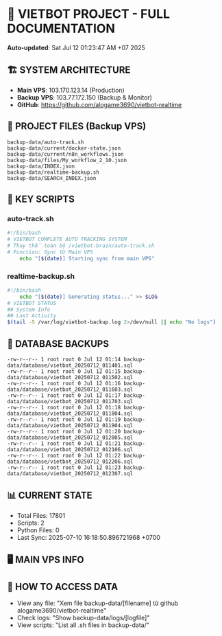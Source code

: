 # 🤖 VIETBOT PROJECT - FULL DOCUMENTATION
**Auto-updated**: Sat Jul 12 01:23:47 AM +07 2025

## 🏗️ SYSTEM ARCHITECTURE
- **Main VPS**: 103.170.123.14 (Production)
- **Backup VPS**: 103.77.172.150 (Backup & Monitor)
- **GitHub**: https://github.com/alogame3690/vietbot-realtime

## 📁 PROJECT FILES (Backup VPS)
```
backup-data/auto-track.sh
backup-data/current/docker-state.json
backup-data/current/n8n_workflows.json
backup-data/files/My_workflow_2_10.json
backup-data/INDEX.json
backup-data/realtime-backup.sh
backup-data/SEARCH_INDEX.json
```

## 🔧 KEY SCRIPTS
### auto-track.sh
```bash
#!/bin/bash
# VIETBOT COMPLETE AUTO TRACKING SYSTEM
# Thay thế toàn bộ /vietbot-brain/auto-track.sh
# Function: Sync từ Main VPS
    echo "[$(date)] Starting sync from main VPS"
```
### realtime-backup.sh
```bash
#!/bin/bash
    echo "[$(date)] Generating status..." >> $LOG
# VIETBOT STATUS
## System Info
## Last Activity
$(tail -5 /var/log/vietbot-backup.log 2>/dev/null || echo "No logs")
```

## 💾 DATABASE BACKUPS
```
-rw-r--r-- 1 root root 0 Jul 12 01:14 backup-data/database/vietbot_20250712_011401.sql
-rw-r--r-- 1 root root 0 Jul 12 01:15 backup-data/database/vietbot_20250712_011502.sql
-rw-r--r-- 1 root root 0 Jul 12 01:16 backup-data/database/vietbot_20250712_011603.sql
-rw-r--r-- 1 root root 0 Jul 12 01:17 backup-data/database/vietbot_20250712_011703.sql
-rw-r--r-- 1 root root 0 Jul 12 01:18 backup-data/database/vietbot_20250712_011804.sql
-rw-r--r-- 1 root root 0 Jul 12 01:19 backup-data/database/vietbot_20250712_011904.sql
-rw-r--r-- 1 root root 0 Jul 12 01:20 backup-data/database/vietbot_20250712_012005.sql
-rw-r--r-- 1 root root 0 Jul 12 01:21 backup-data/database/vietbot_20250712_012106.sql
-rw-r--r-- 1 root root 0 Jul 12 01:22 backup-data/database/vietbot_20250712_012206.sql
-rw-r--r-- 1 root root 0 Jul 12 01:23 backup-data/database/vietbot_20250712_012307.sql
```

## 📊 CURRENT STATE
- Total Files: 17801
- Scripts: 2
- Python Files: 0
- Last Sync: 2025-07-10 16:18:50.896721968 +0700

## 🖥️ MAIN VPS INFO


## 🚨 HOW TO ACCESS DATA
- View any file: "Xem file backup-data/[filename] từ github alogame3690/vietbot-realtime"
- Check logs: "Show backup-data/logs/[logfile]"
- View scripts: "List all .sh files in backup-data/"
